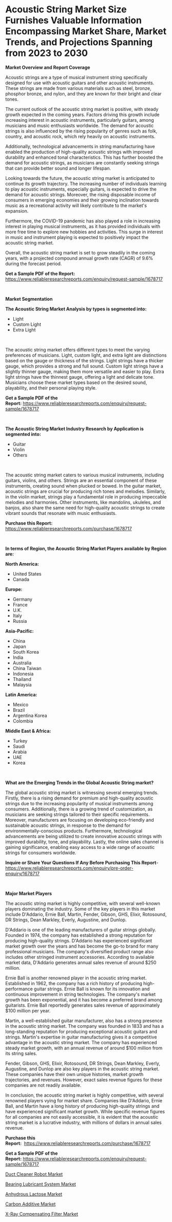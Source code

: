 <p><h1>Acoustic String Market Size Furnishes Valuable Information Encompassing Market Share, Market Trends, and Projections Spanning from 2023 to 2030</h1></p><p><strong>Market Overview and Report Coverage</strong></p>
<p><p>Acoustic strings are a type of musical instrument string specifically designed for use with acoustic guitars and other acoustic instruments. These strings are made from various materials such as steel, bronze, phosphor bronze, and nylon, and they are known for their bright and clear tones.</p><p>The current outlook of the acoustic string market is positive, with steady growth expected in the coming years. Factors driving this growth include increasing interest in acoustic instruments, particularly guitars, among musicians and music enthusiasts worldwide. The demand for acoustic strings is also influenced by the rising popularity of genres such as folk, country, and acoustic rock, which rely heavily on acoustic instruments.</p><p>Additionally, technological advancements in string manufacturing have enabled the production of high-quality acoustic strings with improved durability and enhanced tonal characteristics. This has further boosted the demand for acoustic strings, as musicians are constantly seeking strings that can provide better sound and longer lifespan.</p><p>Looking towards the future, the acoustic string market is anticipated to continue its growth trajectory. The increasing number of individuals learning to play acoustic instruments, especially guitars, is expected to drive the demand for acoustic strings. Moreover, the rising disposable income of consumers in emerging economies and their growing inclination towards music as a recreational activity will likely contribute to the market's expansion.</p><p>Furthermore, the COVID-19 pandemic has also played a role in increasing interest in playing musical instruments, as it has provided individuals with more free time to explore new hobbies and activities. This surge in interest in music and instrument playing is expected to positively impact the acoustic string market.</p><p>Overall, the acoustic string market is set to grow steadily in the coming years, with a projected compound annual growth rate (CAGR) of 9.6% during the forecast period.</p></p>
<p><strong>Get a Sample PDF of the Report:</strong> <a href="https://www.reliableresearchreports.com/enquiry/request-sample/1678717">https://www.reliableresearchreports.com/enquiry/request-sample/1678717</a></p>
<p>&nbsp;</p>
<p><strong>Market Segmentation</strong></p>
<p><strong>The Acoustic String Market Analysis by types is segmented into:</strong></p>
<p><ul><li>Light</li><li>Custom Light</li><li>Extra Light</li></ul></p>
<p>&nbsp;</p>
<p><p>The acoustic string market offers different types to meet the varying preferences of musicians. Light, custom light, and extra light are distinctions based on the gauge or thickness of the strings. Light strings have a thicker gauge, which provides a strong and full sound. Custom light strings have a slightly thinner gauge, making them more versatile and easier to play. Extra light strings have the thinnest gauge, offering a light and delicate tone. Musicians choose these market types based on the desired sound, playability, and their personal playing style.</p></p>
<p><strong>Get a Sample PDF of the Report:</strong>&nbsp;<a href="https://www.reliableresearchreports.com/enquiry/request-sample/1678717">https://www.reliableresearchreports.com/enquiry/request-sample/1678717</a></p>
<p>&nbsp;</p>
<p><strong>The Acoustic String Market Industry Research by Application is segmented into:</strong></p>
<p><ul><li>Guitar</li><li>Violin</li><li>Others</li></ul></p>
<p>&nbsp;</p>
<p><p>The acoustic string market caters to various musical instruments, including guitars, violins, and others. Strings are an essential component of these instruments, creating sound when plucked or bowed. In the guitar market, acoustic strings are crucial for producing rich tones and melodies. Similarly, in the violin market, strings play a fundamental role in producing impeccable melodies and harmonies. Other instruments, like mandolins, ukuleles, and banjos, also share the same need for high-quality acoustic strings to create vibrant sounds that resonate with music enthusiasts.</p></p>
<p><strong>Purchase this Report:</strong>&nbsp; <a href="https://www.reliableresearchreports.com/purchase/1678717">https://www.reliableresearchreports.com/purchase/1678717</a></p>
<p>&nbsp;</p>
<p><strong>In terms of Region, the Acoustic String Market Players available by Region are:</strong></p>
<p>
    <p> <strong> North America: </strong>
        <ul>
            <li>United States</li>
            <li>Canada</li>
        </ul>
        </p> 
    <p> <strong> Europe: </strong>
        <ul>
            <li>Germany</li>
            <li>France</li>
            <li>U.K.</li>
            <li>Italy</li>
            <li>Russia</li>
        </ul>
        </p> 
    <p> <strong> Asia-Pacific: </strong>
        <ul>
            <li>China</li>
            <li>Japan</li>
            <li>South Korea</li>
            <li>India</li>
            <li>Australia</li>
            <li>China Taiwan</li>
            <li>Indonesia</li>
            <li>Thailand</li>
            <li>Malaysia</li>
        </ul>
        </p> 
    <p> <strong> Latin America: </strong>
        <ul>
            <li>Mexico</li>
            <li>Brazil</li>
            <li>Argentina Korea</li>
            <li>Colombia</li>
        </ul>
        </p> 
    <p> <strong> Middle East & Africa: </strong>
        <ul>
            <li>Turkey</li>
            <li>Saudi</li>
            <li>Arabia</li>
            <li>UAE</li>
            <li>Korea</li>
        </ul>
    </p>
    </p>
<p>&nbsp;</p>
<p><strong>What are the Emerging Trends in the Global Acoustic String market?</strong></p>
<p><p>The global acoustic string market is witnessing several emerging trends. Firstly, there is a rising demand for premium and high-quality acoustic strings due to the increasing popularity of musical instruments among consumers. Additionally, there is a growing trend of customization, as musicians are seeking strings tailored to their specific requirements. Moreover, manufacturers are focusing on developing eco-friendly and sustainable acoustic strings, in response to the demand for environmentally-conscious products. Furthermore, technological advancements are being utilized to create innovative acoustic strings with improved durability, tone, and playability. Lastly, the online sales channel is gaining significance, enabling easy access to a wide range of acoustic strings for consumers worldwide.</p></p>
<p><strong>Inquire or Share Your Questions If Any Before Purchasing This Report</strong>- <a href="https://www.reliableresearchreports.com/enquiry/pre-order-enquiry/1678717">https://www.reliableresearchreports.com/enquiry/pre-order-enquiry/1678717</a></p>
<p>&nbsp;</p>
<p><strong>Major Market Players</strong></p>
<p><p>The acoustic string market is highly competitive, with several well-known players dominating the industry. Some of the key players in this market include D'Addario, Ernie Ball, Martin, Fender, Gibson, GHS, Elixir, Rotosound, DR Strings, Dean Markley, Everly, Augustine, and Dunlop.</p><p>D'Addario is one of the leading manufacturers of guitar strings globally. Founded in 1974, the company has established a strong reputation for producing high-quality strings. D'Addario has experienced significant market growth over the years and has become the go-to brand for many professional musicians. The company's diversified product range also includes other stringed instrument accessories. According to available market data, D'Addario generates annual sales revenue of around $250 million.</p><p>Ernie Ball is another renowned player in the acoustic string market. Established in 1962, the company has a rich history of producing high-performance guitar strings. Ernie Ball is known for its innovation and continuous improvement in string technologies. The company's market growth has been exponential, and it has become a preferred brand among guitarists. Ernie Ball reportedly generates sales revenue of approximately $100 million per year.</p><p>Martin, a well-established guitar manufacturer, also has a strong presence in the acoustic string market. The company was founded in 1833 and has a long-standing reputation for producing exceptional acoustic guitars and strings. Martin's expertise in guitar manufacturing gives it a competitive advantage in the acoustic string market. The company has experienced steady market growth, with an annual revenue of around $100 million from its string sales.</p><p>Fender, Gibson, GHS, Elixir, Rotosound, DR Strings, Dean Markley, Everly, Augustine, and Dunlop are also key players in the acoustic string market. These companies have their own unique histories, market growth trajectories, and revenues. However, exact sales revenue figures for these companies are not readily available.</p><p>In conclusion, the acoustic string market is highly competitive, with several renowned players vying for market share. Companies like D'Addario, Ernie Ball, and Martin have a long history of producing high-quality strings and have experienced significant market growth. While specific revenue figures for all companies are not easily accessible, it is evident that the acoustic string market is a lucrative industry, with millions of dollars in annual sales revenue.</p></p>
<p><strong>Purchase this Report:</strong>&nbsp;&nbsp;<a href="https://www.reliableresearchreports.com/purchase/1678717">https://www.reliableresearchreports.com/purchase/1678717</a></p>
<p></p>
<p><strong>Get a Sample PDF of the Report:</strong>&nbsp;<a href="https://www.reliableresearchreports.com/enquiry/request-sample/1678717">https://www.reliableresearchreports.com/enquiry/request-sample/1678717</a></p>
<p><p><a href="https://www.linkedin.com/pulse/duct-cleaner-robot-market-size-share-amp-trends-analysis-report/">Duct Cleaner Robot Market</a></p><p><a href="https://www.linkedin.com/pulse/decoding-bearing-lubricant-system-market-deep-dive-latest/">Bearing Lubricant System Market</a></p><p><a href="https://medium.com/@robinrathi2023/anhydrous-lactose-market-size-growth-forecast-2023-2030-da8b6ab1b54c">Anhydrous Lactose Market</a></p><p><a href="https://medium.com/@bethhermann2023/carbon-additive-market-size-growth-forecast-2023-2030-29a02d6460cb">Carbon Additive Market</a></p><p><a href="https://www.linkedin.com/pulse/x-ray-compensating-filter-market-size-share/">X-Ray Compensating Filter Market</a></p></p>